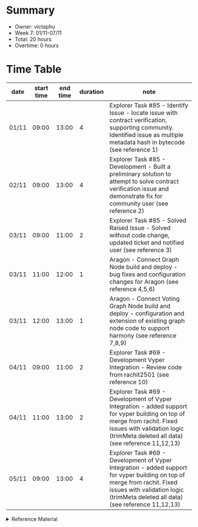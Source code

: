 # Summary
* Owner: victaphu
* Week 7: 01/11-07/11
* Total: 20 hours
* Overtime: 0 hours

# Time Table
| date  | start time  | end time | duration  |  note |
|---|---|---|---|---|
| 01/11 | 09:00 | 13:00 | 4 | Explorer Task #85 - Identify Issue - locate issue with contract verification, supporting community. Identified issue as multiple metadata hash in bytecode (see reference 1) |
| 02/11 | 09:00 | 13:00 | 4 | Explorer Task #85 - Development - Built a preliminary solution to attempt to solve contract verification issue and demonstrate fix for community user (see reference 2) |
| 03/11 | 09:00 | 11:00 | 2 | Explorer Task #85 - Solved Raised Issue - Solved without code change, updated ticket and notified user (see reference 3) |  
| 03/11 | 11:00 | 12:00 | 1 | Aragon - Connect Graph Node build and deploy - bug fixes and configuration changes for Aragon (see reference 4,5,6) |
| 03/11 | 12:00 | 13:00 | 1 | Aragon - Connect Voting Graph Node build and deploy - configuration and extension of existing graph node code to support harmony (see reference 7,8,9) |
| 04/11 | 09:00 | 11:00 | 2 | Explorer Task #69 - Development Vyper Integration - Review code from rachit2501 (see reference 10) |
| 04/11 | 11:00 | 13:00 | 2 | Explorer Task #69 - Development of Vyper Integration - added support for vyper building on top of merge from rachit. Fixed issues with validation logic (trimMeta deleted all data) (see reference 11,12,13) |
| 05/11 | 09:00 | 13:00 | 4 | Explorer Task #69 - Development of Vyper Integration - added support for vyper building on top of merge from rachit. Fixed issues with validation logic (trimMeta deleted all data) (see reference 11,12,13) |


<details>
  <summary>Reference Material </summary>
  
  1. [Explorer Task #85 - Identify Issue - locate issue with contract verification, supporting community. Identified issue as multiple metadata hash in bytecode](https://github.com/harmony-one/explorer-v2-frontend/issues/85)
  2. [Explorer Task #85 - Development - Built a preliminary solution to attempt to solve contract verification issue and demonstrate fix for community user](https://github.com/victaphu/contract-verification-service)
  3. [Explorer Task #85 - Solved Raised Issue - Solved without code change, updated ticket and notified user](https://github.com/harmony-one/explorer-v2-frontend/issues/85)                                                                                                      
  4. [Aragon - Connect Graph Node build and deploy - bug fixes and configuration changes for Aragon](https://github.com/victaphu/connect)
  5. [Aragon - Connect Graph Node build and deploy - bug fixes and configuration changes for Aragon](https://graph.t.hmny.io:8000/subgraphs/name/aragon/aragon-harmony)
  6. [Aragon - Connect Graph Node build and deploy - bug fixes and configuration changes for Aragon](https://graph.t.hmny.io:8001/subgraphs/name/aragon/aragon-harmony)
  7. [Aragon - Connect Voting Graph Node build and deploy - configuration and extension of existing graph node code to support harmony](https://github.com/victaphu/connect)
  8. [Aragon - Connect Voting Graph Node build and deploy - configuration and extension of existing graph node code to support harmony](https://graph.t.hmny.io:8000/subgraphs/name/aragon/aragon-voting-harmony)     
  9. [Aragon - Connect Voting Graph Node build and deploy - configuration and extension of existing graph node code to support harmony](https://graph.t.hmny.io:8001/subgraphs/name/aragon/aragon-voting-harmony)  
  10. [Explorer Task #69 - Development Vyper Integration - Review code from rachit2501](https://github.com/harmony-one/contract-verification-service/pull/3/files)
  11. [Explorer Task #69 - Development of Vyper Integration - added support for vyper building on top of merge from rachit. Fixed issues with validation logic](https://explorer-2.netlify.app/address/0xa282df1448f5a4a11fd954caa2c27200f13806a0?activeTab=6)
  12. [Explorer Task #69 - Development of Vyper Integration - added support for vyper building on top of merge from rachit. Fixed issues with validation logic](https://ftmscan.com/address/0x727fe1759430df13655ddb0731de0d0fde929b04#code)
  13. [Explorer Task #69 - Development of Vyper Integration - added support for vyper building on top of merge from rachit. Fixed issues with validation logic](https://github.com/victaphu/contract-verification-service)
</details> 
